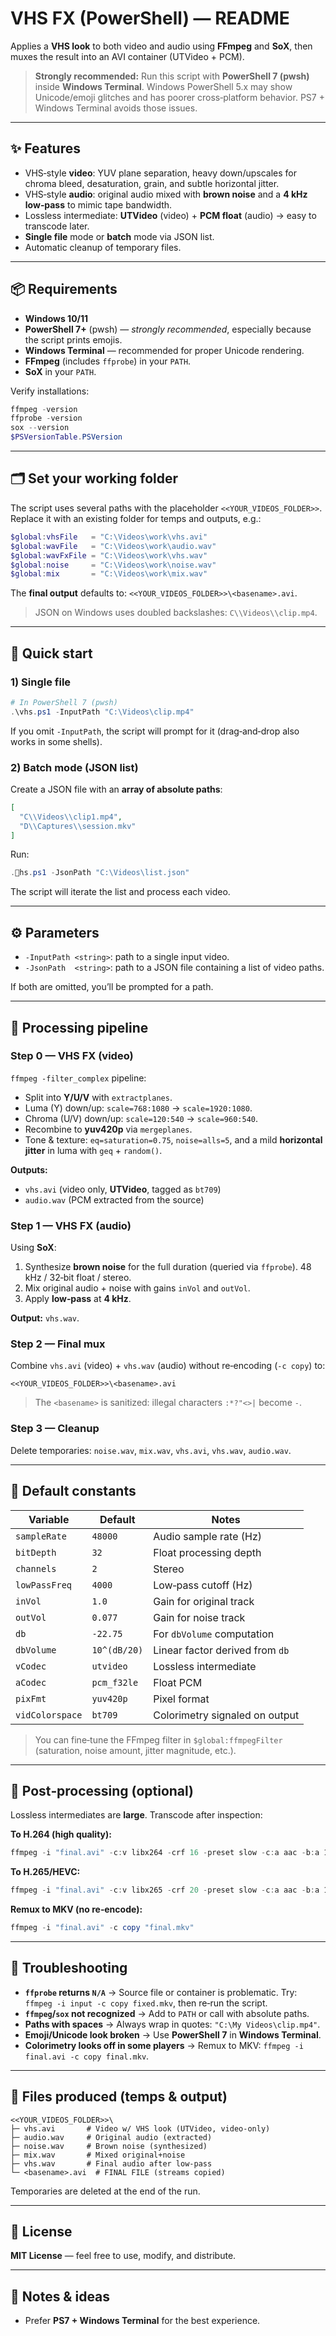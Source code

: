 # VHS FX (PowerShell) — README

Applies a **VHS look** to both video and audio using **FFmpeg** and **SoX**, then muxes the result into an AVI container (UTVideo + PCM).

> **Strongly recommended:** Run this script with **PowerShell 7 (pwsh)** inside **Windows Terminal**. Windows PowerShell 5.x may show Unicode/emoji glitches and has poorer cross‑platform behavior. PS7 + Windows Terminal avoids those issues.

---

## ✨ Features
- VHS‑style **video**: YUV plane separation, heavy down/upscales for chroma bleed, desaturation, grain, and subtle horizontal jitter.
- VHS‑style **audio**: original audio mixed with **brown noise** and a **4 kHz low‑pass** to mimic tape bandwidth.
- Lossless intermediate: **UTVideo** (video) + **PCM float** (audio) → easy to transcode later.
- **Single file** mode or **batch** mode via JSON list.
- Automatic cleanup of temporary files.

---

## 📦 Requirements
- **Windows 10/11**
- **PowerShell 7+** (pwsh) — *strongly recommended*, especially because the script prints emojis.
- **Windows Terminal** — recommended for proper Unicode rendering.
- **FFmpeg** (includes `ffprobe`) in your `PATH`.
- **SoX** in your `PATH`.

Verify installations:
```powershell
ffmpeg -version
ffprobe -version
sox --version
$PSVersionTable.PSVersion
```

---

## 🗂️ Set your working folder
The script uses several paths with the placeholder `<<YOUR_VIDEOS_FOLDER>>`. Replace it with an existing folder for temps and outputs, e.g.:

```powershell
$global:vhsFile   = "C:\Videos\work\vhs.avi"
$global:wavFile   = "C:\Videos\work\audio.wav"
$global:wavFxFile = "C:\Videos\work\vhs.wav"
$global:noise     = "C:\Videos\work\noise.wav"
$global:mix       = "C:\Videos\work\mix.wav"
```

The **final output** defaults to: `<<YOUR_VIDEOS_FOLDER>>\<basename>.avi`.

> JSON on Windows uses doubled backslashes: `C\\Videos\\clip.mp4`.

---

## 🚀 Quick start

### 1) Single file
```powershell
# In PowerShell 7 (pwsh)
.\vhs.ps1 -InputPath "C:\Videos\clip.mp4"
```
If you omit `-InputPath`, the script will prompt for it (drag‑and‑drop also works in some shells).

### 2) Batch mode (JSON list)
Create a JSON file with an **array of absolute paths**:
```json
[
  "C\\Videos\\clip1.mp4",
  "D\\Captures\\session.mkv"
]
```
Run:
```powershell
.hs.ps1 -JsonPath "C:\Videos\list.json"
```
The script will iterate the list and process each video.

---

## ⚙️ Parameters
- `-InputPath <string>`: path to a single input video.
- `-JsonPath  <string>`: path to a JSON file containing a list of video paths.

If both are omitted, you’ll be prompted for a path.

---

## 🧪 Processing pipeline

### Step 0 — **VHS FX (video)**
`ffmpeg -filter_complex` pipeline:
- Split into **Y/U/V** with `extractplanes`.
- Luma (Y) down/up: `scale=768:1080` → `scale=1920:1080`.
- Chroma (U/V) down/up: `scale=120:540` → `scale=960:540`.
- Recombine to **yuv420p** via `mergeplanes`.
- Tone & texture: `eq=saturation=0.75`, `noise=alls=5`, and a mild **horizontal jitter** in luma with `geq` + `random()`.

**Outputs:**
- `vhs.avi` (video only, **UTVideo**, tagged as `bt709`)
- `audio.wav` (PCM extracted from the source)

### Step 1 — **VHS FX (audio)**
Using **SoX**:
1) Synthesize **brown noise** for the full duration (queried via `ffprobe`). 48 kHz / 32‑bit float / stereo.
2) Mix original audio + noise with gains `inVol` and `outVol`.
3) Apply **low‑pass** at **4 kHz**.

**Output:** `vhs.wav`.

### Step 2 — **Final mux**
Combine `vhs.avi` (video) + `vhs.wav` (audio) without re‑encoding (`-c copy`) to:
```
<<YOUR_VIDEOS_FOLDER>>\<basename>.avi
```
> The `<basename>` is sanitized: illegal characters `:*?"<>|` become `-`.

### Step 3 — **Cleanup**
Delete temporaries: `noise.wav`, `mix.wav`, `vhs.avi`, `vhs.wav`, `audio.wav`.

---

## 🔧 Default constants

| Variable          | Default     | Notes                                  |
|-------------------|-------------|----------------------------------------|
| `sampleRate`      | `48000`     | Audio sample rate (Hz)                 |
| `bitDepth`        | `32`        | Float processing depth                 |
| `channels`        | `2`         | Stereo                                 |
| `lowPassFreq`     | `4000`      | Low‑pass cutoff (Hz)                   |
| `inVol`           | `1.0`       | Gain for original track                |
| `outVol`          | `0.077`     | Gain for noise track                   |
| `db`              | `-22.75`    | For `dbVolume` computation             |
| `dbVolume`        | `10^(dB/20)`| Linear factor derived from `db`        |
| `vCodec`          | `utvideo`   | Lossless intermediate                  |
| `aCodec`          | `pcm_f32le` | Float PCM                              |
| `pixFmt`          | `yuv420p`   | Pixel format                           |
| `vidColorspace`   | `bt709`     | Colorimetry signaled on output         |

> You can fine‑tune the FFmpeg filter in `$global:ffmpegFilter` (saturation, noise amount, jitter magnitude, etc.).

---

## 🧰 Post‑processing (optional)
Lossless intermediates are **large**. Transcode after inspection:

**To H.264 (high quality):**
```powershell
ffmpeg -i "final.avi" -c:v libx264 -crf 16 -preset slow -c:a aac -b:a 192k "final_h264.mp4"
```
**To H.265/HEVC:**
```powershell
ffmpeg -i "final.avi" -c:v libx265 -crf 20 -preset slow -c:a aac -b:a 192k "final_hevc.mp4"
```
**Remux to MKV (no re‑encode):**
```powershell
ffmpeg -i "final.avi" -c copy "final.mkv"
```

---

## 🧯 Troubleshooting
- **`ffprobe` returns `N/A`** → Source file or container is problematic. Try: `ffmpeg -i input -c copy fixed.mkv`, then re‑run the script.
- **`ffmpeg`/`sox` not recognized** → Add to `PATH` or call with absolute paths.
- **Paths with spaces** → Always wrap in quotes: `"C:\My Videos\clip.mp4"`.
- **Emoji/Unicode look broken** → Use **PowerShell 7** in **Windows Terminal**.
- **Colorimetry looks off in some players** → Remux to MKV: `ffmpeg -i final.avi -c copy final.mkv`.

---

## 🧭 Files produced (temps & output)
```
<<YOUR_VIDEOS_FOLDER>>\
├─ vhs.avi       # Video w/ VHS look (UTVideo, video‑only)
├─ audio.wav     # Original audio (extracted)
├─ noise.wav     # Brown noise (synthesized)
├─ mix.wav       # Mixed original+noise
├─ vhs.wav       # Final audio after low‑pass
└─ <basename>.avi  # FINAL FILE (streams copied)
```
Temporaries are deleted at the end of the run.

---

## 📜 License
**MIT License** — feel free to use, modify, and distribute.

---

## 🙌 Notes & ideas
- Prefer **PS7 + Windows Terminal** for the best experience.
